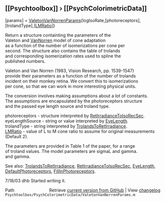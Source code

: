 ## [[Psychtoolbox]] &#8250; [[PsychColorimetricData]]

[params] = [ValetonVanNorrenParams](ValetonVanNorrenParams)(logIsoRate,[photoreceptors],[trolandType],[[LMRatio](LMRatio)])  
  
Return a structure containting the parameters of the  
Valeton and [VanNorren](VanNorren) model of cone adaptation  
as a function of the number of isomerizations per cone per  
second.  The structure also contains the table of trolands  
and corresponding isomerization rates used to spline the  
published numbers.  
  
Valeton and Van Norren (1983, Vision Research, pp. 1539-1547)  
provide their parameters as a function of the number of trolands  
incident on their monkey retina.  We convert this to isomerizations  
per cone, so that we can work in more interesting physical units.  
  
The conversion involves making assumptions about a lot of constants.  
The assumptions are encapsulated by the photoreceptors structure  
and the passed eye length source and troland type.  
  
  photoreceptors - structure interpreted by [RetIrradianceToIsoRecSec](RetIrradianceToIsoRecSec).  
  eyeLengthSource - string or value interpreted by [EyeLength](EyeLength).  
  trolandType - string interpreted by [TrolandsToRetIrradiance](TrolandsToRetIrradiance).  
  [LMRatio](LMRatio) - value of L to M cone ratio to assume for original measurements (Default 2).  
  
The parameters are provided in Table 1 of the paper, for a range  
of troland values.  The model parameters are sigmaL and gamma.  
and gamma.  
  
See also: [TrolandsToRetIrradiance](TrolandsToRetIrradiance), [RetIrradianceToIsoRecSec](RetIrradianceToIsoRecSec), [EyeLength](EyeLength),  
  [DefaultPhotoreceptors](DefaultPhotoreceptors), [FillInPhotoreceptors](FillInPhotoreceptors).  
  
7/18/03  dhb  Started writing it.  




<div class="code_header" style="text-align:right;">
  <span style="float:left;">Path&nbsp;&nbsp;</span> <span class="counter">Retrieve <a href=
  "https://raw.github.com/Psychtoolbox-3/Psychtoolbox-3/beta/Psychtoolbox/PsychColorimetricData/ValetonVanNorrenParams.m">current version from GitHub</a> | View <a href=
  "https://github.com/Psychtoolbox-3/Psychtoolbox-3/commits/beta/Psychtoolbox/PsychColorimetricData/ValetonVanNorrenParams.m">changelog</a></span>
</div>
<div class="code">
  <code>Psychtoolbox/PsychColorimetricData/ValetonVanNorrenParams.m</code>
</div>

